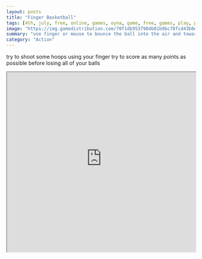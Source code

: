 ```yaml
---
layout: posts
title: "Finger Basketball"
tags: [4th, july, free, online, games, oyna, game, free, games, play, play, games]
image: "https://img.gamedistribution.com/70f1db9537904b01b9bc78fcd43b0ebb-512x384.jpeg"
summary: "use finger or mouse to bounce the ball into the air and towards the basket  free online games oyna game free games play play games"
category: "Action"
---
```


try to shoot some hoops using your finger try to score as many points as possible before losing all of your balls

<iframe width="100%" height="480px;" src="https://html5.gamedistribution.com/70f1db9537904b01b9bc78fcd43b0ebb/"></iframe>